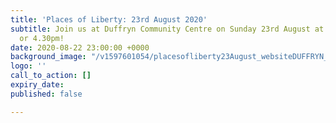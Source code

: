 ```yaml
---
title: 'Places of Liberty: 23rd August 2020'
subtitle: Join us at Duffryn Community Centre on Sunday 23rd August at either 3pm
  or 4.30pm!
date: 2020-08-22 23:00:00 +0000
background_image: "/v1597601054/placesofliberty23August_websiteDUFFRYN_fzwbff.png"
logo: ''
call_to_action: []
expiry_date: 
published: false

---
```

